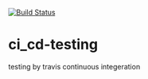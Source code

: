 [![Build Status](https://travis-ci.com/KunalAnkur/ci_cd-testing.svg?branch=main)](https://travis-ci.com/KunalAnkur/ci_cd-testing)
# ci_cd-testing
testing by travis continuous integeration
